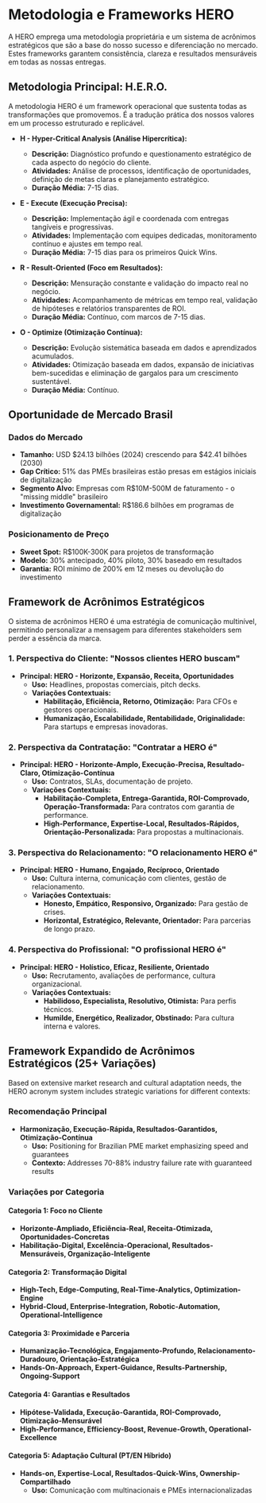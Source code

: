 # Metodologia e Frameworks HERO

A HERO emprega uma metodologia proprietária e um sistema de acrônimos estratégicos que são a base do nosso sucesso e diferenciação no mercado. Estes frameworks garantem consistência, clareza e resultados mensuráveis em todas as nossas entregas.

## Metodologia Principal: H.E.R.O.

A metodologia HERO é um framework operacional que sustenta todas as transformações que promovemos. É a tradução prática dos nossos valores em um processo estruturado e replicável.

*   **H - Hyper-Critical Analysis (Análise Hipercrítica):**
    *   **Descrição:** Diagnóstico profundo e questionamento estratégico de cada aspecto do negócio do cliente.
    *   **Atividades:** Análise de processos, identificação de oportunidades, definição de metas claras e planejamento estratégico.
    *   **Duração Média:** 7-15 dias.

*   **E - Execute (Execução Precisa):**
    *   **Descrição:** Implementação ágil e coordenada com entregas tangíveis e progressivas.
    *   **Atividades:** Implementação com equipes dedicadas, monitoramento contínuo e ajustes em tempo real.
    *   **Duração Média:** 7-15 dias para os primeiros Quick Wins.

*   **R - Result-Oriented (Foco em Resultados):**
    *   **Descrição:** Mensuração constante e validação do impacto real no negócio.
    *   **Atividades:** Acompanhamento de métricas em tempo real, validação de hipóteses e relatórios transparentes de ROI.
    *   **Duração Média:** Contínuo, com marcos de 7-15 dias.

*   **O - Optimize (Otimização Contínua):**
    *   **Descrição:** Evolução sistemática baseada em dados e aprendizados acumulados.
    *   **Atividades:** Otimização baseada em dados, expansão de iniciativas bem-sucedidas e eliminação de gargalos para um crescimento sustentável.
    *   **Duração Média:** Contínuo.

## Oportunidade de Mercado Brasil

### Dados do Mercado
*   **Tamanho:** USD $24.13 bilhões (2024) crescendo para $42.41 bilhões (2030)
*   **Gap Crítico:** 51% das PMEs brasileiras estão presas em estágios iniciais de digitalização
*   **Segmento Alvo:** Empresas com R$10M-500M de faturamento - o "missing middle" brasileiro
*   **Investimento Governamental:** R$186.6 bilhões em programas de digitalização

### Posicionamento de Preço
*   **Sweet Spot:** R$100K-300K para projetos de transformação
*   **Modelo:** 30% antecipado, 40% piloto, 30% baseado em resultados
*   **Garantia:** ROI mínimo de 200% em 12 meses ou devolução do investimento

## Framework de Acrônimos Estratégicos

O sistema de acrônimos HERO é uma estratégia de comunicação multinível, permitindo personalizar a mensagem para diferentes stakeholders sem perder a essência da marca.

### 1. Perspectiva do Cliente: "Nossos clientes HERO buscam"

*   **Principal: HERO - Horizonte, Expansão, Receita, Oportunidades**
    *   **Uso:** Headlines, propostas comerciais, pitch decks.
    *   **Variações Contextuais:**
        *   **Habilitação, Eficiência, Retorno, Otimização:** Para CFOs e gestores operacionais.
        *   **Humanização, Escalabilidade, Rentabilidade, Originalidade:** Para startups e empresas inovadoras.

### 2. Perspectiva da Contratação: "Contratar a HERO é"

*   **Principal: HERO - Horizonte-Amplo, Execução-Precisa, Resultado-Claro, Otimização-Contínua**
    *   **Uso:** Contratos, SLAs, documentação de projeto.
    *   **Variações Contextuais:**
        *   **Habilitação-Completa, Entrega-Garantida, ROI-Comprovado, Operação-Transformada:** Para contratos com garantia de performance.
        *   **High-Performance, Expertise-Local, Resultados-Rápidos, Orientação-Personalizada:** Para propostas a multinacionais.

### 3. Perspectiva do Relacionamento: "O relacionamento HERO é"

*   **Principal: HERO - Humano, Engajado, Recíproco, Orientado**
    *   **Uso:** Cultura interna, comunicação com clientes, gestão de relacionamento.
    *   **Variações Contextuais:**
        *   **Honesto, Empático, Responsivo, Organizado:** Para gestão de crises.
        *   **Horizontal, Estratégico, Relevante, Orientador:** Para parcerias de longo prazo.

### 4. Perspectiva do Profissional: "O profissional HERO é"

*   **Principal: HERO - Holístico, Eficaz, Resiliente, Orientado**
    *   **Uso:** Recrutamento, avaliações de performance, cultura organizacional.
    *   **Variações Contextuais:**
        *   **Habilidoso, Especialista, Resolutivo, Otimista:** Para perfis técnicos.
        *   **Humilde, Energético, Realizador, Obstinado:** Para cultura interna e valores.

## Framework Expandido de Acrônimos Estratégicos (25+ Variações)

Based on extensive market research and cultural adaptation needs, the HERO acronym system includes strategic variations for different contexts:

### Recomendação Principal
*   **Harmonização, Execução-Rápida, Resultados-Garantidos, Otimização-Contínua**
    *   **Uso:** Positioning for Brazilian PME market emphasizing speed and guarantees
    *   **Contexto:** Addresses 70-88% industry failure rate with guaranteed results

### Variações por Categoria

#### Categoria 1: Foco no Cliente
*   **Horizonte-Ampliado, Eficiência-Real, Receita-Otimizada, Oportunidades-Concretas**
*   **Habilitação-Digital, Excelência-Operacional, Resultados-Mensuráveis, Organização-Inteligente**

#### Categoria 2: Transformação Digital
*   **High-Tech, Edge-Computing, Real-Time-Analytics, Optimization-Engine**
*   **Hybrid-Cloud, Enterprise-Integration, Robotic-Automation, Operational-Intelligence**

#### Categoria 3: Proximidade e Parceria
*   **Humanização-Tecnológica, Engajamento-Profundo, Relacionamento-Duradouro, Orientação-Estratégica**
*   **Hands-On-Approach, Expert-Guidance, Results-Partnership, Ongoing-Support**

#### Categoria 4: Garantias e Resultados
*   **Hipótese-Validada, Execução-Garantida, ROI-Comprovado, Otimização-Mensurável**
*   **High-Performance, Efficiency-Boost, Revenue-Growth, Operational-Excellence**

#### Categoria 5: Adaptação Cultural (PT/EN Híbrido)
*   **Hands-on, Expertise-Local, Resultados-Quick-Wins, Ownership-Compartilhado**
    *   **Uso:** Comunicação com multinacionais e PMEs internacionalizadas
